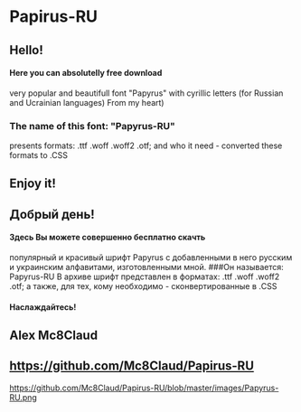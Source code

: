 # Papirus-RU


## Hello!
#### Here you can absolutelly free download
 very popular and beautifull font  "Papyrus" with cyrillic letters 
 (for Russian and Ucrainian languages) 
From my heart)
### The name of this font: "Papyrus-RU"
presents formats:
.ttf
.woff
.woff2
.otf;
and who it need - converted these formats to .CSS
## Enjoy it!

## Добрый день! 
 
#### Здесь Вы можете совершенно бесплатно скачть 
популярный и красивый шрифт Papyrus с добавленными в него русским и украинским алфавитами,
изготовленными мной. 
###Он называется: Papyrus-RU
В архиве шрифт представлен в форматах: 
.ttf
.woff
.woff2
.otf;
а также, для тех, кому необходимо - сконвертированные в  .CSS 
#### Наслаждайтесь!


## Alex Mc8Claud
## https://github.com/Mc8Claud/Papirus-RU


https://github.com/Mc8Claud/Papirus-RU/blob/master/images/Papyrus-RU.png